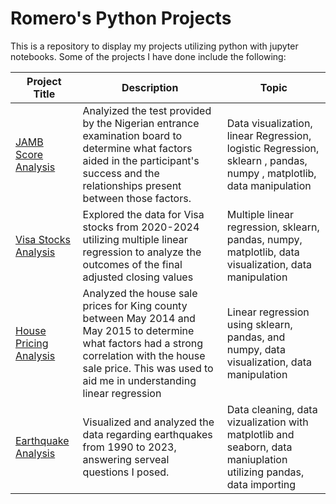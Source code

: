# Romero's Python Projects

This is a repository to display my projects utilizing python with jupyter notebooks. Some of the projects I have done include the following:

Project Title  | Description   |  Topic
-------------- | ------------- | ------------------
[JAMB Score Analysis](https://github.com/Romero-Rb/Python-Jupyter-Projects/tree/main/JAMB%20Score%20Analysis) | Analyized the test provided by the Nigerian entrance examination board to determine what factors aided in the participant's success and the relationships present between those factors. | Data visualization, linear Regression, logistic Regression, sklearn , pandas, numpy , matplotlib, data manipulation
[Visa Stocks Analysis](https://github.com/Romero-Rb/Python-Jupyter-Projects/tree/main/Visa%20Stocks%20Multiple%20Linear%20Reg) |  Explored the data for Visa stocks from 2020-2024 utilizing multiple linear regression to analyze the outcomes of the final adjusted closing values | Multiple linear regression, sklearn, pandas, numpy, matplotlib, data visualization, data manipulation 
[House Pricing Analysis](https://github.com/Romero-Rb/Python-Jupyter-Projects/tree/main/House%20Price%20Linear%20Reg) | Analyzed the house sale prices for King county between May 2014 and May 2015 to determine what factors had a strong correlation with the house sale price. This was used to aid me in understanding linear regression | Linear regression using sklearn, pandas, and numpy, data visualization, data manipulation
[Earthquake Analysis](https://github.com/Romero-Rb/Python-Jupyter-Projects/tree/main/Earthquake%20Analysis) | Visualized and analyzed the data regarding earthquakes from 1990 to 2023, answering serveal questions I posed. | Data cleaning, data vizualization with matplotlib and seaborn, data maniuplation utilizing pandas, data importing

